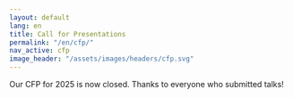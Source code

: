 ```yaml
---
layout: default
lang: en
title: Call for Presentations
permalink: "/en/cfp/"
nav_active: cfp
image_header: "/assets/images/headers/cfp.svg"
---
```


Our CFP for 2025 is now closed. Thanks to everyone who submitted talks!
